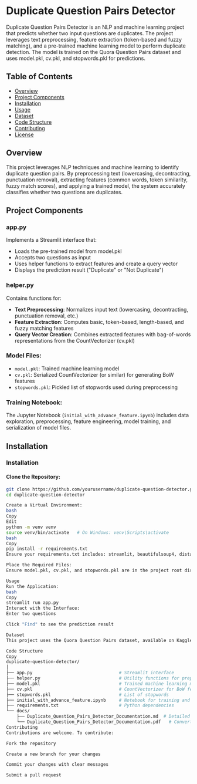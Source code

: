 # Duplicate Question Pairs Detector

Duplicate Question Pairs Detector is an NLP and machine learning project that predicts whether two input questions are duplicates. The project leverages text preprocessing, feature extraction (token-based and fuzzy matching), and a pre-trained machine learning model to perform duplicate detection. The model is trained on the Quora Question Pairs dataset and uses model.pkl, cv.pkl, and stopwords.pkl for predictions.

## Table of Contents
- [Overview](#overview)
- [Project Components](#project-components)
- [Installation](#installation)
- [Usage](#usage)
- [Dataset](#dataset)
- [Code Structure](#code-structure)
- [Contributing](#contributing)
- [License](#license)

## Overview
This project leverages NLP techniques and machine learning to identify duplicate question pairs. By preprocessing text (lowercasing, decontracting, punctuation removal), extracting features (common words, token similarity, fuzzy match scores), and applying a trained model, the system accurately classifies whether two questions are duplicates.

## Project Components
### app.py
Implements a Streamlit interface that:
- Loads the pre-trained model from model.pkl
- Accepts two questions as input
- Uses helper functions to extract features and create a query vector
- Displays the prediction result ("Duplicate" or "Not Duplicate")

### helper.py
Contains functions for:
- **Text Preprocessing**: Normalizes input text (lowercasing, decontracting, punctuation removal, etc.)
- **Feature Extraction**: Computes basic, token-based, length-based, and fuzzy matching features
- **Query Vector Creation**: Combines extracted features with bag-of-words representations from the CountVectorizer (cv.pkl)

### Model Files:
- `model.pkl`: Trained machine learning model
- `cv.pkl`: Serialized CountVectorizer (or similar) for generating BoW features
- `stopwords.pkl`: Pickled list of stopwords used during preprocessing

### Training Notebook:
The Jupyter Notebook (`initial_with_advance_feature.ipynb`) includes data exploration, preprocessing, feature engineering, model training, and serialization of model files.

## Installation

### Installation

#### Clone the Repository:
```bash
git clone https://github.com/yourusername/duplicate-question-detector.git
cd duplicate-question-detector

Create a Virtual Environment:
bash
Copy
Edit
python -m venv venv
source venv/bin/activate   # On Windows: venv\Scripts\activate
bash
Copy
pip install -r requirements.txt
Ensure your requirements.txt includes: streamlit, beautifulsoup4, distance, fuzzywuzzy, numpy, and scikit-learn.

Place the Required Files:
Ensure model.pkl, cv.pkl, and stopwords.pkl are in the project root directory.

Usage
Run the Application:
bash
Copy
streamlit run app.py
Interact with the Interface:
Enter two questions

Click "Find" to see the prediction result

Dataset
This project uses the Quora Question Pairs dataset, available on Kaggle.

Code Structure
Copy
duplicate-question-detector/
│
├── app.py                                 # Streamlit interface
├── helper.py                              # Utility functions for preprocessing and feature extraction
├── model.pkl                              # Trained machine learning model
├── cv.pkl                                 # CountVectorizer for BoW features
├── stopwords.pkl                          # List of stopwords
├── initial_with_advance_feature.ipynb     # Notebook for training and experimentation
├── requirements.txt                       # Python dependencies
└── docs/
    ├── Duplicate_Question_Pairs_Detector_Documentation.md  # Detailed documentation (Markdown)
    └── Duplicate_Question_Pairs_Detector_Documentation.pdf   # Converted PDF documentation
Contributing
Contributions are welcome. To contribute:

Fork the repository

Create a new branch for your changes

Commit your changes with clear messages

Submit a pull request
